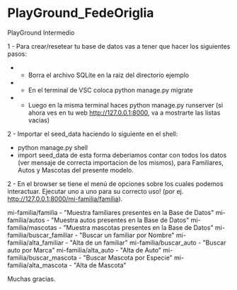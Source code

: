 # PlayGround_FedeOriglia
PlayGround Intermedio

1 - Para crear/resetear tu base de datos vas a tener que hacer los siguientes pasos:
* - Borra el archivo SQLite en la raiz del directorio ejemplo
* - En el terminal de VSC coloca python manage.py migrate
* - Luego en la misma terminal haces python manage.py runserver (si ahora ves en tu
    web http://127.0.0.1:8000, va a mostrarte las listas vacias)

2 - Importar el seed_data haciendo lo siguiente en el shell:
* python manage.py shell
* import seed_data
de esta forma deberiamos contar con todos los datos (ver mensaje de correcta importacion de los mismos), para Familiares, Autos y Mascotas del presente modelo.

2 - En el browser se tiene el menú de opciones sobre los cuales podemos interactuar. Ejecutar uno a uno para su correcto uso! (por ej. http://127.0.0.1:8000/mi-familia/familia).

mi-familia/familia - "Muestra familiares presentes en la Base de Datos"
mi-familia/autos - "Muestra autos presentes en la Base de Datos"
mi-familia/mascotas - "Muestra mascotas presentes en la Base de Datos"
mi-familia/buscar_familiar - "Buscar un familiar por Nombre"
mi-familia/alta_familiar - "Alta de un familiar"
mi-familia/buscar_auto - "Buscar auto por Marca"
mi-familia/alta_auto - "Alta de Auto"
mi-familia/buscar_mascota - "Buscar Mascota por Especie"
mi-familia/alta_mascota - "Alta de Mascota"

Muchas gracias.
